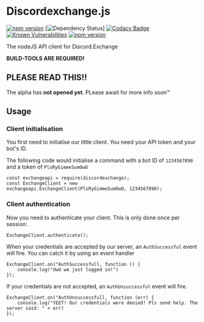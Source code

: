 # Discordexchange.js
[![npm version](https://badge.fury.io/js/discordexchange.svg)](https://badge.fury.io/js/discordexchange)
[![Dependency Status](https://david-dm.org/cfanoulis/discordexchange.js.svg)]
[![Codacy Badge](https://api.codacy.com/project/badge/Grade/3568134c4747441ea339dab9f04020e2)](https://app.codacy.com/app/cfan/discordexchange.js?utm_source=github.com&utm_medium=referral&utm_content=cfanoulis/discordexchange.js&utm_campaign=Badge_Grade_Settings)
[![Known Vulnerabilities](https://snyk.io/test/github/cfanoulis/discordexchange.js/badge.svg?targetFile=package.json)](https://snyk.io/test/github/cfanoulis/discordexchange.js?targetFile=package.json)
[![npm version](https://badge.fury.io/js/discordexchange.svg)](https://badge.fury.io/js/discordexchange)

The nodeJS API client for Discord.Exchange

**BUILD-TOOLS ARE REQUIRED!**

## PLEASE READ THIS!!
The alpha has **not opened yet**. PLease await for more info soon:tm:

## Usage

### Client initialisation
You first need to initialise our little client. You need your API token and your bot's ID.

The following code would initialise a command with a bot ID of `1234567890` and a token of `PlsRyGimmeSumOwO`
```
const exchangeapi = require(discordexchange);
const ExchangeClient = new exchangeapi.ExchangeClient(PlsRyGimmeSumOwO, 1234567890);
```

### Client authentication
Now you need to authenticate your client. This is only done once per session:

```
ExchangeClient.authenticate();
```

When your credentials are accepted by our server, an `AuthSuccessful` event will fire. You can catch it by using an event handler

```
ExchangeClient.on("AuthSuccessfull, function () {
    console.log("UwU we just logged in!")
});
```

If your credentials are not accepted, an `AuthUnsuccessful` event will fire.

```
ExchangeClient.on("AuthUnsuccessfull, function (err) {
    console.log("YEET! Our credentials were denied! Pls send help. The server said: " + err)
});
```
